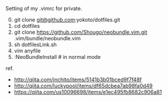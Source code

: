 Setting of my .vimrc for private.

0. git clone git@github.com:yokoto/dotfiles.git
1. cd dotfiles
2. git clone https://github.com/Shougo/neobundle.vim.git .vim/bundle/neobundle.vim
3. sh dotfilesLink.sh
4. vim anyfile
5. :NeoBundleInstall # in normal mode

ref.
* http://qiita.com/jnchito/items/5141b3b01bced9f7f48f
* http://qiita.com/luckypool/items/df65dcbea7ab98fa0d49
* https://qiita.com/us10096698/items/e1ec495fb8682c906a81

